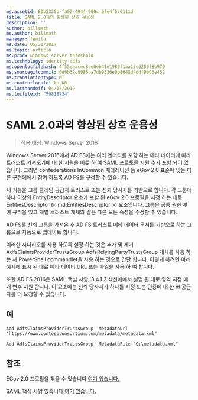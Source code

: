 ```yaml
---
ms.assetid: 80b5335b-fa02-4944-900c-5fe4f5c6111d
title: SAML 2.0과의 향상된 상호 운용성
description: ''
author: billmath
ms.author: billmath
manager: femila
ms.date: 05/31/2017
ms.topic: article
ms.prod: windows-server-threshold
ms.technology: identity-adfs
ms.openlocfilehash: 4f55eaacec8ee0eb41e1980f1aa15c6256f8b979
ms.sourcegitcommit: 0d0b32c8986ba7db9536e0b8648d4ddf9b03e452
ms.translationtype: MT
ms.contentlocale: ko-KR
ms.lasthandoff: 04/17/2019
ms.locfileid: "59818734"
---
```

# <a name="improved-interoperability-with-saml-20"></a>SAML 2.0과의 향상된 상호 운용성

>적용 대상: Windows Server 2016

  
Windows Server 2016에서 AD FS에는 여러 엔터티를 포함 하는 메타 데이터에 따라 트러스트 가져오기에 대 한 지원을 비롯 하 여 SAML 프로토콜 지원 추가 포함 되어 있습니다.  그러면 confederations InCommon 페더레이션 등 eGov 2.0 표준에 맞는 다른 구현에에서 참여 하도록 AD FS를 구성할 수 있습니다.   
  
새 기능을 그룹 클레임 공급자 트러스트 또는 신뢰 당사자를 기반으로 합니다. 각 그룹에 하나 이상의 EntityDescriptor 요소가 포함 된 eGov 2.0 프로필을 지정 하는 대로 EntitiesDescriptor (< md:EntitiesDescriptor >) 요소입니다.  그룹은 공통 권한 부여 규칙을 있고 개별 트러스트 개체와 같은 다른 모든 속성을 수정할 수 있습니다.  
  
AD FS를 신뢰 그룹을 가져온 후 AD FS 트러스트 메타 데이터 문서를 기반으로 하는 그룹으로 자동으로 업데이트 합니다.  
  
이러한 시나리오를 사용 하도록 설정 하는 것은 추가 및 제거 AdfsClaimsProviderTrustsGroup AdfsRelyingPartyTrustsGroup 개체를 사용 하는 새 PowerShell commandlet을 사용 하는 것으로 간단 합니다. 이렇게 하려면 아래 예제에 표시 된 대로 메타 데이터 URL 또는 파일을 사용 하 여 합니다.  
  
또한 AD FS 2016은 SAML 핵심 사양, 3.4.1.2 섹션에에서 설명 된 대로 영역 지정 매개 변수 지원 합니다. 이 요소에는 신뢰 당사자가 하나를 지정 또는 인증에 대 한 id 공급자를 더 요청할 수 있습니다.  
  
## <a name="examples"></a>예  
  
```  
Add-AdfsClaimsProviderTrustsGroup -MetadataUrl "https://www.contosoconsortium.com/metadata/metadata.xml"   
```  
  
  
  
```  
Add-AdfsClaimsProviderTrustsGroup -MetadataFile "C:\metadata.xml"   
```  
  
## <a name="references"></a>참조  
  
EGov 2.0 프로필을 찾을 수 있습니다 [여기 있습니다.](https://kantarainitiative.org/confluence/download/attachments/60817482/kantara-report-egov-saml2-profile-2.0.pdf?version=1&modificationDate=1345580916000&api=v2)  
  
SAML 핵심 사양 있습니다 [여기 있습니다.](https://docs.oasis-open.org/security/saml/v2.0/saml-core-2.0-os.pdf)   


